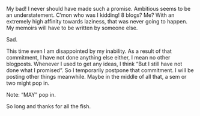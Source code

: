 My bad! I never should have made such a promise. Ambitious seems to be an understatement. C’mon who was I kidding! 8 blogs? Me?
With an extremely high affinity towards laziness, that was never going to happen. My memoirs will have to be written by someone 
else. 

Sad. 

This time even I am disappointed by my inability. As a result of that commitment, I have not done anything else either, I mean no 
other blogposts. Whenever I used to get any ideas, I think “But I still have not done what I promised”. So I temporarily postpone 
that commitment. I will be posting other things meanwhile. Maybe in the middle of all that, a sem or two might pop in.

Note: “MAY” pop in.

So long and thanks for all the fish.
